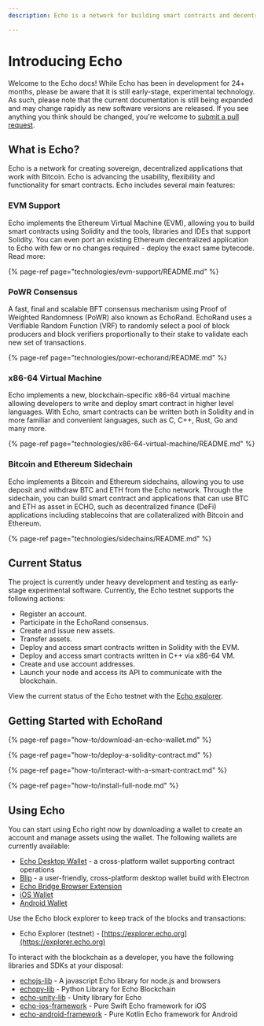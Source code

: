 ```yaml
---
description: Echo is a network for building smart contracts and decentralized applications that work with Bitcoin and Ethereum.

---
```


# Introducing Echo

Welcome to the Echo docs! While Echo has been in development for 24+ months, please be aware that it is still early-stage, experimental technology. As such, please note that the current documentation is still being expanded and may change rapidly as new software versions are released. If you see anything you think should be changed, you're welcome to [submit a pull request](https://github.com/echoprotocol/echowiki).

## What is Echo?

Echo is a network for creating sovereign, decentralized applications that work with Bitcoin. Echo is advancing the usability, flexibility and functionality for smart contracts. Echo includes several main features:

### EVM Support

Echo implements the Ethereum Virtual Machine (EVM), allowing you to build smart contracts using Solidity and the tools, libraries and IDEs that support Solidity. You can even port an existing Ethereum decentralized application to Echo with few or no changes required - deploy the exact same bytecode. Read more:

{% page-ref page="technologies/evm-support/README.md" %}

### PoWR Consensus

A fast, final and scalable BFT consensus mechanism using Proof of Weighted Randomness (PoWR) also known as EchoRand. EchoRand uses a Verifiable Random Function (VRF) to randomly select a pool of block producers and block verifiers proportionally to their stake to validate each new set of transactions.

{% page-ref page="technologies/powr-echorand/README.md" %}

### x86-64 Virtual Machine

Echo implements a new, blockchain-specific x86-64 virtual machine allowing developers to write and deploy smart contract in higher level languages. With Echo, smart contracts can be written both in Solidity and in more familiar and convenient languages, such as C, C++, Rust, Go and many more.

{% page-ref page="technologies/x86-64-virtual-machine/README.md" %}

### Bitcoin and Ethereum Sidechain

Echo implements a Bitcoin and Ethereum sidechains, allowing you to use deposit and withdraw BTC and ETH from the Echo network. Through the sidechain, you can build smart contract and applications that can use BTC and ETH as asset in ECHO, such as decentralized finance (DeFi) applications including stablecoins that are collateralized with Bitcoin and Ethereum.

{% page-ref page="technologies/sidechains/README.md" %}

## Current Status

The project is currently under heavy development and testing as early-stage experimental software. Currently, the Echo testnet supports the following actions:

* Register an account.
* Participate in the EchoRand consensus.
* Create and issue new assets.
* Transfer assets.
* Deploy and access smart contracts written in Solidity with the EVM.
* Deploy and access smart contracts written in С++ via x86-64 VM.
* Create and use account addresses.
* Launch your node and access its API to communicate with the blockchain.

View the current status of the Echo testnet with the [Echo explorer](https://explorer.echo.org).

## Getting Started with EchoRand

{% page-ref page="how-to/download-an-echo-wallet.md" %}

{% page-ref page="how-to/deploy-a-solidity-contract.md" %}

{% page-ref page="how-to/interact-with-a-smart-contract.md" %}

{% page-ref page="how-to/install-full-node.md" %}

## Using Echo

You can start using Echo right now by downloading a wallet to create an account and manage assets using the wallet. The following wallets are currently available:

* [Echo Desktop Wallet](https://github.com/echoprotocol/echo-wallet) - a cross-platform wallet supporting contract operations
* [Blip](https://github.com/echoprotocol/blip-wallet) - a user-friendly, cross-platform desktop wallet build with Electron
* [Echo Bridge Browser Extension](https://chrome.google.com/webstore/detail/echo-bridge/ginklfodpcgldnicehmlpehfmgjhbdcl)
* [iOS Wallet](https://itunes.apple.com/us/app/echo-wallet/id1447877175?mt=8)
* [Android Wallet](https://play.google.com/store/apps/details?id=org.echo.wallet&hl=en)

Use the Echo block explorer to keep track of the blocks and transactions:

* Echo Explorer \(testnet\) - [https://explorer.echo.org](https://explorer.echo.org)

To interact with the blockchain as a developer, you have the following libraries and SDKs at your disposal:

* [echojs-lib](https://github.com/echoprotocol/echojs-lib) - A javascript Echo library for node.js and browsers
* [echopy-lib](https://github.com/echoprotocol/echopy-lib) - Python Library for Echo Blockchain
* [echo-unity-lib](https://github.com/echoprotocol/echo-unity-lib) - Unity library for Echo
* [echo-ios-framework](https://github.com/echoprotocol/echo-ios-framework) - Pure Swift Echo framework for iOS
* [echo-android-framework](https://github.com/echoprotocol/echo-android-framework) - Pure Kotlin Echo framework for Android
